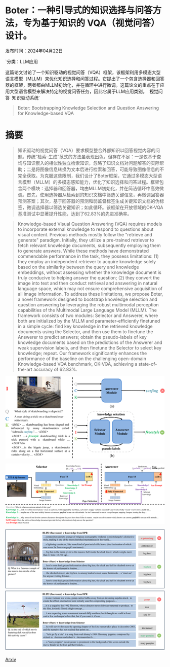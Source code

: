 # Boter：一种引导式的知识选择与问答方法，专为基于知识的 VQA（视觉问答）设计。

发布时间：2024年04月22日

`分类：LLM应用

这篇论文讨论了一个知识驱动的视觉问答（VQA）框架，该框架利用多模态大型语言模型（MLLM）来优化知识选择和问答过程。它提出了一个包含选择器和回答器的框架，两者都由MLLM初始化，并在循环中进行微调。这篇论文的重点在于应用大型语言模型来解决特定的视觉问答任务，因此它属于LLM应用类别。` `视觉问答` `知识驱动系统`

> Boter: Bootstrapping Knowledge Selection and Question Answering for Knowledge-based VQA

# 摘要

> 知识驱动的视觉问答（VQA）要求模型整合外部知识以回答视觉内容的问题。传统“检索-生成”范式的方法虽表现出色，但存在不足：一是仅基于查询与知识嵌入的相似性独立检索知识，忽略了知识文档对问题解答的实际帮助；二是将图像信息转换为文本后进行检索和回答，可能导致图像信息的不完全获取。为克服这些限制，我们设计了Boter框架，它通过多模态大型语言模型（MLLM）的多模态感知能力，优化了知识选择和问答过程。框架包含两个模块：选择器和回答器，均由MLLM初始化，并在简洁循环中高效微调。首先，使用选择器从检索到的知识文档中筛选关键信息，再微调回答器预测答案；其次，基于回答器的预测和弱监督标签生成关键知识文档的伪标签，微调选择器以筛选关键知识；如此循环。该框架在开放领域的OK-VQA基准测试中显著提升性能，达到了62.83%的先进准确率。

> Knowledge-based Visual Question Answering (VQA) requires models to incorporate external knowledge to respond to questions about visual content. Previous methods mostly follow the "retrieve and generate" paradigm. Initially, they utilize a pre-trained retriever to fetch relevant knowledge documents, subsequently employing them to generate answers. While these methods have demonstrated commendable performance in the task, they possess limitations: (1) they employ an independent retriever to acquire knowledge solely based on the similarity between the query and knowledge embeddings, without assessing whether the knowledge document is truly conducive to helping answer the question; (2) they convert the image into text and then conduct retrieval and answering in natural language space, which may not ensure comprehensive acquisition of all image information. To address these limitations, we propose Boter, a novel framework designed to bootstrap knowledge selection and question answering by leveraging the robust multimodal perception capabilities of the Multimodal Large Language Model (MLLM). The framework consists of two modules: Selector and Answerer, where both are initialized by the MLLM and parameter-efficiently finetuned in a simple cycle: find key knowledge in the retrieved knowledge documents using the Selector, and then use them to finetune the Answerer to predict answers; obtain the pseudo-labels of key knowledge documents based on the predictions of the Answerer and weak supervision labels, and then finetune the Selector to select key knowledge; repeat. Our framework significantly enhances the performance of the baseline on the challenging open-domain Knowledge-based VQA benchmark, OK-VQA, achieving a state-of-the-art accuracy of 62.83%.

![Boter：一种引导式的知识选择与问答方法，专为基于知识的 VQA（视觉问答）设计。](../../../paper_images/2404.13947/x1.png)

![Boter：一种引导式的知识选择与问答方法，专为基于知识的 VQA（视觉问答）设计。](../../../paper_images/2404.13947/x2.png)

![Boter：一种引导式的知识选择与问答方法，专为基于知识的 VQA（视觉问答）设计。](../../../paper_images/2404.13947/x3.png)

[Arxiv](https://arxiv.org/abs/2404.13947)